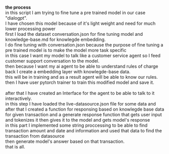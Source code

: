 <b>the process</b>
<br  />in this script I am trying to fine tune a pre trained model in our case "dialogpt".<br  />
I have chosen this model because of it's light weight and need for much lower processing power<br  />
first I load the dataset conversation.json for fine tuning model and knowledge-base.md for knowlegde embedding.<br  />
I do fine tuning with conversation.json because the purpose of fine tuning a pre trained model is to make the model more task specific<br  />
in this case I want my model to talk like a customer service agent so I feed customer support conversation to the model.<br  />
then because I want my ai agent to be able to understand rules of charge back I create a embedding layer with knowlegde-base data.<br  />
this will be in training and as a result agent will be able to know our rules.<br  />
then I have user pytorch trainer to train this modified model and save it.<br  /><br  />
after that I have created an Interface for the agent to be able to talk to it interactively.<br  />
in this step I have loaded the live-datasource.json file for some data and after that I created a function for responsing based on knowlegde base data<br  />
for given transaction and a generate response function that gets user input and tokenizes it then gives it to the model and gets model's response<br  />
in this part I implemented some string proccessing to be able to find transaction amount and date and information and used that data to find the transaction from datasource<br  />
then generate model's answer based on that transaction.<br  />
that is all.<br  />
